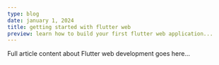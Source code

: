 ```yaml
---
type: blog
date: january 1, 2024
title: getting started with flutter web
preview: learn how to build your first flutter web application...
---
```


Full article content about Flutter web development goes here... 
